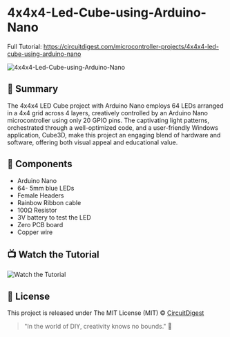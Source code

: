 # 4x4x4-Led-Cube-using-Arduino-Nano

Full Tutorial: https://circuitdigest.com/microcontroller-projects/4x4x4-led-cube-using-arduino-nano

![4x4x4-Led-Cube-using-Arduino-Nano](https://github.com/Circuit-Digest/4-4-4-Led-Cube-using-Arduino-Nano-/blob/main/Thumbnail%20Image/Blue%20Gradient%20Modern%20Freelancer%20YouTube%20Thumbnail%20.jpg)

## 📜 Summary

The 4x4x4 LED Cube project with Arduino Nano employs 64 LEDs arranged in a 4x4 grid across 4 layers, creatively controlled by an Arduino Nano microcontroller using only 20 GPIO pins. The captivating light patterns, orchestrated through a well-optimized code, and a user-friendly Windows application, Cube3D, make this project an engaging blend of hardware and software, offering both visual appeal and educational value.

## 🧰 Components
- Arduino Nano 
- 64- 5mm blue LEDs
-	Female Headers
-	Rainbow Ribbon cable
-	100Ω Resistor
-	3V battery to test the LED
-	Zero PCB board
-	Copper wire


## 📺 Watch the Tutorial

![Watch the Tutorial](https://github.com/Circuit-Digest/4-4-4-Led-Cube-using-Arduino-Nano-/blob/main/Thumbnail%20Image/4%EF%80%A14%EF%80%A14-led-cube-working-video-GIF.gif)

## 📝 License

This project is released under The MIT License (MIT) © [CircuitDigest](https://github.com/circuit-digest)

> "In the world of DIY, creativity knows no bounds." 🎨
